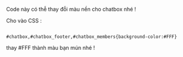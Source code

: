 Code này có thễ thay đỗi màu nền cho chatbox nhé !

Cho vào CSS :


```

#chatbox,#chatbox_footer,#chatbox_members{background-color:#FFF}

```



thay #FFF thành màu bạn mún nhé !